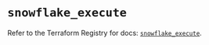 # `snowflake_execute`

Refer to the Terraform Registry for docs: [`snowflake_execute`](https://registry.terraform.io/providers/snowflakedb/snowflake/2.8.0/docs/resources/execute).
